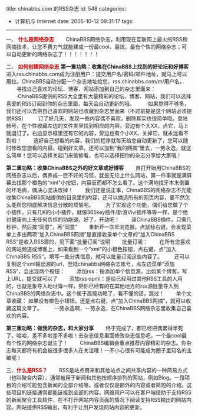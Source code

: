 title: chinabbs.com 的RSS杂志
id: 548
categories:
  - 计算机与 Internet
date: 2005-10-12 09:31:17
tags:
---

<div id="msgcns!9697D6160EFEBC17!303" class="bvMsg"><div>

一、 <font color="#cc0000">**什么是网络杂志**</font><a></a>
　　ChinaBBS网络杂志，利用现在互联网上最火的RSS和网摘技术，让您不费力气就能建成一份最cool、最炫、最有个性的网络杂志；可以自动更新的网络杂志了！！！！！！！

二、<font color="#cc0000"> **如何创建网络杂志**</font><a></a>
**第一重功略：收集在ChinaBBS上找到的好论坛和好博客**
　　进入rss.chinabbs.com成为注册用户：提交用户名/密码/邮件地址，就马上可以用拉。ChinaBBS自动分配一个杂志地址给您，rss.chinabbs.com/m/用户名。
　　寻找自己喜欢的论坛、博客、网站添加到自己的杂志里面来：
　　·ChinaBBS提供的RSS大全里有大量精彩的论坛、博客、网站，我们可以选择喜爱的RSS订阅到你的杂志里面，每天会自动更新的哦。
　　·如果觉得不够多，我们还可以去把自己喜欢的网站也收藏到杂志里面来（不过前提是这个网站必须提供RSS）
　　订了好几天，发现一些内容偶不喜欢，删除其实也很简单哦。登陆帐号，在个性收藏左边的文件夹里找到相应的内容，旁边有个大XX，点它，马上就退订了。右边显示框里还有它的内容，旁边也有个小XX，关掉它，就永远看不到啦！
　　选好自己想看的内容，我们的程序就每天给您自动更新了，您可以随时修改您想看的内容。碰到好文章，还可以加到“我的网摘”里去，一劳永逸，就这么简单！您可以选择关起门来偷偷看，也可以选择把你的杂志分享给大家哦！

**第二重功略：收集ChinaBBS之外的好文章或好博客**
　　自打开始用ChinaBBS的网络杂志以后，偶养成一巨不好的习惯，就是无论上什么网站，第一件事就是满屏幕去找那个橙色的“xml”小按钮，内容反而都不怎么看了。这个满地找牙本末倒置的坏毛病，偶决心坚决改掉！
　　我们还是说正事，ChinaBBS的网络杂志不光能收集ChinaBBS网站提供的目录里的内容，还可以摘选所有的网页内容，要不然怎么能帮您彻底解决信息分散的烦恼呢。 
　　为了实现这个功能，偶们给您做了个小插件，只有几K的小小插件，就像365key插件/新浪Vivi插件等等一样，是个绝对健康向上无任何负担的功能键。好了，开动吧！
　　装ChinaBBS插件，只需几秒钟，然后按“同意”，再“同意”
　　重新开一次IE浏览器，点鼠标右键，会发现菜单上多出两项“加入ChinaBBS网摘”是直接收录单个文章的“加入ChinaBBS RSS”是收入RSS源的，见下面“批量订阅“说明
　　批量订阅： 
　　在所有您喜欢的网站频道或博客上，如果看到一个”xml”的小橙色按钮，点右键，点”加入ChinaBBS RSS”。填写一些分类信息，就可以批量订阅这些内容了。
　　还可以复制这个xml输出源的url，登陆chinabbs网络杂志账号，点左边菜单“添加RSS”，会出现两个按钮：
　　添加rss：指添加单个信息源，比如某个博客，写上URL，提交就可以了
　　添加rss opml：是给已经用过其他RSS工具的人用的，也就是象导入地址簿一样，把你已经有的在其他地方的rss源批量导入到ChinaBBS的网络杂志中。这个属于高级功略了，看不懂的话，跳过！
　　单个文章收藏： 如果没有橙色小钮钮，还是点右键，点”加入ChinaBBS网摘”，就可以收藏这篇文章了。
　　一劳永逸啊，一劳永逸，在ChinaBBS网络杂志里收集自己喜欢的内容。

<span>**第三重功略：做我的杂志，和大家分享**
　　终于完成了，都已经把偶累得半死了。哈哈，差不多啦差不多啦！去杂志信息里面修改杂志信息吧，一个最cool最有个性的网络杂志诞生了！
　　ChinaBBS编辑会重点推荐内容精彩的杂志。你杂志每天都将有机会被很多很多人在关注哦！一不小心很有可能成为圈子里知名的主编呢！</span>

<span>三、<font color="#cc0000">**什么是RSS？**</font><a></a>
　　RSS是站点用来和其他站点之间共享内容的一种简易方式（也叫聚合内容），通常被用于新闻和其他按顺序排列的网站，例如Blog。一段项目的介绍可能包含新闻的全部介绍等。或者仅仅是额外的内容或者简短的介绍。这些项目的链接通常都能链接到全部的内容。网络用户可以在客户端借助于支持RSS的新闻聚合工具软件，在不打开网站内容页面的情况下阅读支持RSS输出的网站内容。网站提供RSS输出，有利于让用户发现网站内容的更新。</span>
</div></div>